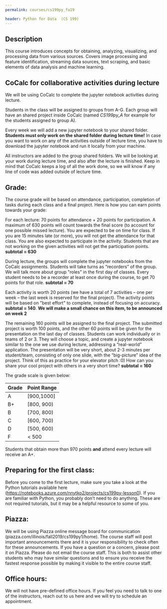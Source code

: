 ```yaml
---
permalink: courses/cs199py_fa19

header: Python for Data  (CS 199)
---
```

## Description

This course introduces concepts for obtaining, analyzing, visualizing, and processing data from various sources. Covers image processing and feature identification, streaming data sources, text scraping, and basic elements of data analysis and machine learning.

## CoCalc for collaborative activities during lecture

We will be using CoCalc to complete the jupyter notebook activities during lecture.

Students in the class will be assigned to groups from A-G. Each group will have an shared project inside CoCalc (named *CS199py_A* for example for the students assigned to group A).

Every week we will add a new jupyter notebook to your shared folder. **Students must only work on the shared folder during lecture time!** In case you want to work on any of the activities outside of lecture time, you have to download the jupyter notebook and run it locally from your machine.

All instructors are added to the group shared folders. We will be looking at your work during lecture time, and also after the lecture is finished. Keep in mind that CoCalc keeps a log of all the work done, so we will know if any line of code was added outside of lecture time.


## Grade:

The course grade will be based on attendance, participation, completion of tasks during each class and a final project. Here is how you can earn points towards your grade:


For each lecture: 70 points for attendance + 20 points for participation. A maximum of 630 points will count towards the final score (to account for one possible missed lecture). You are expected to be on time for class. If you are 15 minutes late (or more), you will not get the attendance for that class. You are also expected to participate in the activity. Students that are not working on the given activities will not get the participation points. **subtotal = 630**


During lecture, the groups will complete the jupyter notebooks from the CoCalc assignments. Students will take turns as “recorders” of the group. We will talk more about group "roles" in the first day of classes. Every student needs to be a recorder at least once during the course, to get 70 points for that role. **subtotal = 70**


Each activity is worth 20 points (we have a total of 7 activities – one per week – the last week is reserved for the final project). The activity points will be based on "best effort" to complete, instead of focusing on accuracy. **subtotal = 140**.
**We will make a small chance on this item, to be announced on week 2**

The remaining 160 points will be assigned to the final project. The submitted project is worth 100 points, and the other 60 points will be given for the presentation on the last day of classes. Students can work individually or in teams of 2 or 3. They will choose a topic, and create a jupyter notebook similar to the one we use during lecture, addressing a “real-world” application. The presentation will be very short, about 2-3 minutes per student/team, consisting of only one slide, with the “big-picture” idea of the project. Think of this as practice for your elevator pitch :0) How can you share your cool project with others in a very short time? **subtotal = 160**


The grade scale is given below:


Grade | Point Range
------ |------------
A | [900,1000]
B+ | [800, 900)
B | [700, 800)
C | [600, 700)
D | [500, 600)
F | < 500


Students that obtain more than 970 points **and** attend every lecture will receive an A+.


## Preparing for the first class:


Before you come to the first lecture, make sure you take a look at the Python tutorials available here (https://notebooks.azure.com/nnytko2/projects/cs199py-lesson0). If you are familiar with Python, you probably don’t need to do anything. These are not required tutorials, but it may be a helpful resource to some of you.


## Piazza:

We will be using Piazza online message board for communication (piazza.com/illinois/fall2019/cs199py1/home). The course staff will post important announcements there and it is your responsibility to check often for these announcements. If you have a question or a concern, please post it on Piazza. Please do not email the course staff. This is both to assist other students who may have similar questions and to ensure you receive the fastest response possible by making it visible to the entire course staff.


## Office hours:


We will not have pre-defined office hours. If you feel you need to talk to one of the instructors, reach out to us here and we will try to schedule an appointment.

